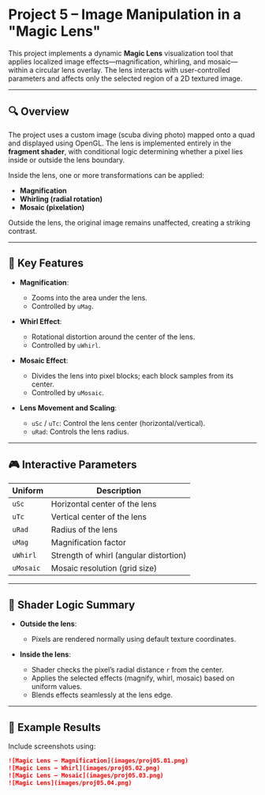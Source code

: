 # Project 5 – Image Manipulation in a "Magic Lens"

This project implements a dynamic **Magic Lens** visualization tool that applies localized image effects—magnification, whirling, and mosaic—within a circular lens overlay. The lens interacts with user-controlled parameters and affects only the selected region of a 2D textured image.

---

## 🔍 Overview

The project uses a custom image (scuba diving photo) mapped onto a quad and displayed using OpenGL. The lens is implemented entirely in the **fragment shader**, with conditional logic determining whether a pixel lies inside or outside the lens boundary.

Inside the lens, one or more transformations can be applied:
- **Magnification**
- **Whirling (radial rotation)**
- **Mosaic (pixelation)**

Outside the lens, the original image remains unaffected, creating a striking contrast.

---

## 🧠 Key Features

- **Magnification**:
  - Zooms into the area under the lens.
  - Controlled by `uMag`.

- **Whirl Effect**:
  - Rotational distortion around the center of the lens.
  - Controlled by `uWhirl`.

- **Mosaic Effect**:
  - Divides the lens into pixel blocks; each block samples from its center.
  - Controlled by `uMosaic`.

- **Lens Movement and Scaling**:
  - `uSc` / `uTc`: Control the lens center (horizontal/vertical).
  - `uRad`: Controls the lens radius.

---

## 🎮 Interactive Parameters

| Uniform    | Description                              |
|------------|------------------------------------------|
| `uSc`      | Horizontal center of the lens            |
| `uTc`      | Vertical center of the lens              |
| `uRad`     | Radius of the lens                       |
| `uMag`     | Magnification factor                     |
| `uWhirl`   | Strength of whirl (angular distortion)   |
| `uMosaic`  | Mosaic resolution (grid size)            |

---

## 🧪 Shader Logic Summary

- **Outside the lens**:
  - Pixels are rendered normally using default texture coordinates.
  
- **Inside the lens**:
  - Shader checks the pixel’s radial distance `r` from the center.
  - Applies the selected effects (magnify, whirl, mosaic) based on uniform values.
  - Blends effects seamlessly at the lens edge.

---

## 📸 Example Results

Include screenshots using:

```markdown
![Magic Lens – Magnification](images/proj05.01.png)
![Magic Lens – Whirl](images/proj05.02.png)
![Magic Lens – Mosaic](images/proj05.03.png)
![Magic Lens](images/proj05.04.png)